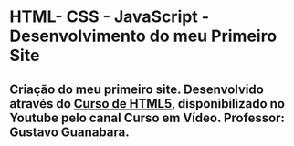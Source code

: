 <h1> HTML- CSS - JavaScript - Desenvolvimento do meu Primeiro Site</h1>
<h2>Criação do meu primeiro site. Desenvolvido através do <a href="https://www.youtube.com/watch?v=epDCjksKMok&list=PLHz_AreHm4dlAnJ_jJtV29RFxnPHDuk9o">Curso de HTML5</a>, disponibilizado no Youtube pelo canal Curso em Vídeo. 
Professor: Gustavo Guanabara.</h2>
